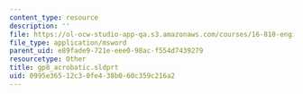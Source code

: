 ```yaml
---
content_type: resource
description: ''
file: https://ol-ocw-studio-app-qa.s3.amazonaws.com/courses/16-810-engineering-design-and-rapid-prototyping-january-iap-2005/0995e36512c30fe438b060c359c216a2_gp8_acrobatic.sldprt
file_type: application/msword
parent_uid: e89fade9-721e-eee0-98ac-f554d7439279
resourcetype: Other
title: gp8_acrobatic.sldprt
uid: 0995e365-12c3-0fe4-38b0-60c359c216a2
---
```

